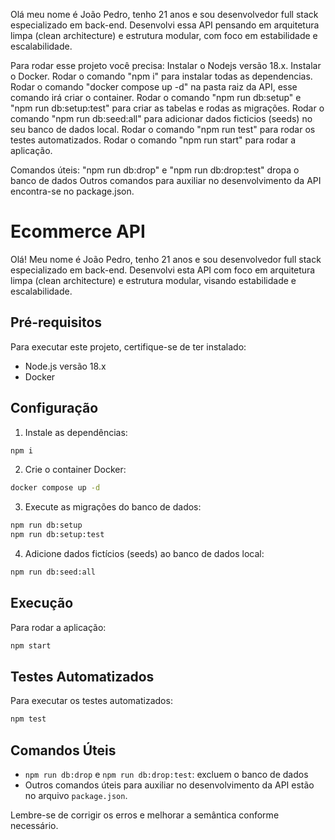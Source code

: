 Olá meu nome é João Pedro, tenho 21 anos e sou desenvolvedor full stack especializado em back-end. Desenvolvi essa API pensando em arquitetura limpa (clean architecture) e estrutura modular, com foco em estabilidade e escalabilidade.

Para rodar esse projeto você precisa:
Instalar o Nodejs versão 18.x.
Instalar o Docker.
Rodar o comando "npm i" para instalar todas as dependencias.
Rodar o comando "docker compose up -d" na pasta raiz da API, esse comando irá criar o container.
Rodar o comando "npm run db:setup" e "npm run db:setup:test" para criar as tabelas e rodas as migrações.
Rodar o comando "npm run db:seed:all" para adicionar dados ficticios (seeds) no seu banco de dados local.
Rodar o comando "npm run test" para rodar os testes automatizados.
Rodar o comando "npm run start" para rodar a aplicação.

Comandos úteis:
"npm run db:drop" e "npm run db:drop:test" dropa o banco de dados
Outros comandos para auxiliar no desenvolvimento da API encontra-se no package.json.


# Ecommerce API

Olá! Meu nome é João Pedro, tenho 21 anos e sou desenvolvedor full stack especializado em back-end. Desenvolvi esta API com foco em arquitetura limpa (clean architecture) e estrutura modular, visando estabilidade e escalabilidade.

## Pré-requisitos

Para executar este projeto, certifique-se de ter instalado:

- Node.js versão 18.x
- Docker

## Configuração

1. Instale as dependências:

```bash
npm i
```

2. Crie o container Docker:

```bash
docker compose up -d
```

3. Execute as migrações do banco de dados:

```bash
npm run db:setup
npm run db:setup:test
```

4. Adicione dados fictícios (seeds) ao banco de dados local:

```bash
npm run db:seed:all
```

## Execução

Para rodar a aplicação:

```bash
npm start
```

## Testes Automatizados

Para executar os testes automatizados:

```bash
npm test
```


## Comandos Úteis

- `npm run db:drop` e `npm run db:drop:test`: excluem o banco de dados
- Outros comandos úteis para auxiliar no desenvolvimento da API estão no arquivo `package.json`.

Lembre-se de corrigir os erros e melhorar a semântica conforme necessário.

